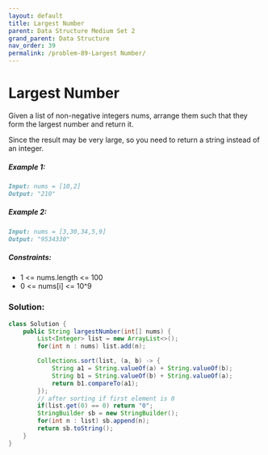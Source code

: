 ```yaml
---
layout: default
title: Largest Number
parent: Data Structure Medium Set 2
grand_parent: Data Structure
nav_order: 39
permalink: /problem-89-Largest Number/
---
```

# Largest Number
Given a list of non-negative integers nums, arrange them such that they form the largest number and return it.

Since the result may be very large, so you need to return a string instead of an integer.

##### Example 1:
```markdown
Input: nums = [10,2]
Output: "210"
```
##### Example 2:
```markdown
Input: nums = [3,30,34,5,9]
Output: "9534330"
```
##### Constraints:
* 1 <= nums.length <= 100
* 0 <= nums[i] <= 10^9

### Solution:
```java
class Solution {
    public String largestNumber(int[] nums) {
        List<Integer> list = new ArrayList<>();
        for(int n : nums) list.add(n);

        Collections.sort(list, (a, b) -> {
            String a1 = String.valueOf(a) + String.valueOf(b);
            String b1 = String.valueOf(b) + String.valueOf(a);
            return b1.compareTo(a1);
        });
        // after sorting if first element is 0
        if(list.get(0) == 0) return "0";
        StringBuilder sb = new StringBuilder();
        for(int n : list) sb.append(n);
        return sb.toString();
    }
}
```